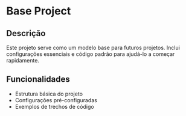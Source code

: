 # Base Project

## Descrição
Este projeto serve como um modelo base para futuros projetos. Inclui configurações essenciais e código padrão para ajudá-lo a começar rapidamente.

## Funcionalidades
- Estrutura básica do projeto
- Configurações pré-configuradas
- Exemplos de trechos de código


